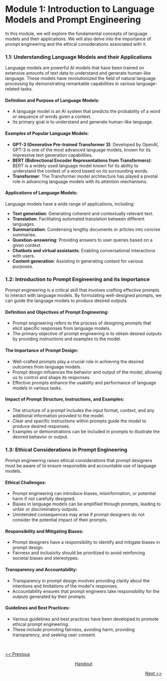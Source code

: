 # Module 1: Introduction to Language Models and Prompt Engineering
In this module, we will explore the fundamental concepts of language models and their applications. We will also delve into the importance of prompt engineering and the ethical considerations associated with it.

### 1.1: Understanding Language Models and their Applications

Language models are powerful AI models that have been trained on extensive amounts of text data to understand and generate human-like language. These models have revolutionized the field of natural language processing by demonstrating remarkable capabilities in various language-related tasks.

#### Definition and Purpose of Language Models:
   - A language model is an AI system that predicts the probability of a word or sequence of words given a context.
   - Its primary goal is to understand and generate human-like language.

#### Examples of Popular Language Models:
   - **GPT-3 (Generative Pre-trained Transformer 3)**: Developed by OpenAI, GPT-3 is one of the most advanced language models, known for its impressive text generation capabilities.
   - **BERT (Bidirectional Encoder Representations from Transformers)**: BERT is a widely used language model known for its ability to understand the context of a word based on its surrounding words.
   - **Transformer**: The Transformer model architecture has played a pivotal role in advancing language models with its attention mechanisms.

#### Applications of Language Models:
Language models have a wide range of applications, including:
- **Text generation**: Generating coherent and contextually relevant text.
- **Translation**: Facilitating automated translation between different languages.
- **Summarization**: Condensing lengthy documents or articles into concise summaries.
- **Question-answering**: Providing answers to user queries based on a given context.
- **Chatbots and virtual assistants**: Enabling conversational interactions with users.
- **Content generation**: Assisting in generating content for various purposes.

### 1.2: Introduction to Prompt Engineering and its Importance
Prompt engineering is a critical skill that involves crafting effective prompts to interact with language models. By formulating well-designed prompts, we can guide the language models to produce desired outputs.

#### Definition and Objectives of Prompt Engineering:
   - Prompt engineering refers to the process of designing prompts that elicit specific responses from language models.
   - The primary objective of prompt engineering is to obtain desired outputs by providing instructions and examples to the model.

#### The Importance of Prompt Design:
   - Well-crafted prompts play a crucial role in achieving the desired outcomes from language models.
   - Prompt design influences the behavior and output of the model, allowing us to control and shape its responses.
   - Effective prompts enhance the usability and performance of language models in various tasks.

#### Impact of Prompt Structure, Instructions, and Examples:
   - The structure of a prompt includes the input format, context, and any additional information provided to the model.
   - Clear and specific instructions within prompts guide the model to produce desired responses.
   - Examples or demonstrations can be included in prompts to illustrate the desired behavior or output.

### 1.3: Ethical Considerations in Prompt Engineering
Prompt engineering raises ethical considerations that prompt designers must be aware of to ensure responsible and accountable use of language models.

#### Ethical Challenges:
   - Prompt engineering can introduce biases, misinformation, or potential harm if not carefully designed.
   - Biases in language models can be amplified through prompts, leading to unfair or discriminatory outputs.
   - Unintended consequences may arise if prompt designers do not consider the potential impact of their prompts.

#### Responsibility and Mitigating Biases:
   - Prompt designers have a responsibility to identify and mitigate biases in prompt design.
   - Fairness and inclusivity should be prioritized to avoid reinforcing societal biases and stereotypes.

#### Transparency and Accountability:
   - Transparency in prompt design involves providing clarity about the intentions and limitations of the model's responses.
   - Accountability ensures that prompt engineers take responsibility for the outputs generated by their prompts.

#### Guidelines and Best Practices:
   - Various guidelines and best practices have been developed to promote ethical prompt engineering.
   - These include promoting fairness, avoiding harm, providing transparency, and seeking user consent.

<br>

<p align="left"><a href="https://github.com/vennby/ChatGPT-University/blob/main/Prompt%20Engineering/Handout.md"><< Previous</a></p>
<p align="center"><a href="https://github.com/vennby/ChatGPT-University/blob/main/Prompt%20Engineering/Handout.md">Handout</a></p>
<p align="right"><a href="https://github.com/vennby/ChatGPT-University/blob/main/Prompt%20Engineering/Module%202.md">Next >></a></p>
